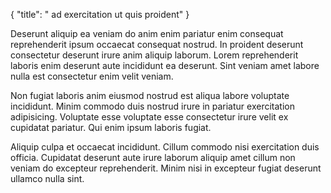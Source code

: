 {
  "title": " ad exercitation ut quis proident"
}

Deserunt aliquip ea veniam do anim enim pariatur enim consequat reprehenderit ipsum occaecat consequat nostrud. In proident deserunt consectetur deserunt irure anim aliquip laborum. Lorem reprehenderit laboris enim deserunt aute incididunt ea deserunt. Sint veniam amet labore nulla est consectetur enim velit veniam.

Non fugiat laboris anim eiusmod nostrud est aliqua labore voluptate incididunt. Minim commodo duis nostrud irure in pariatur exercitation adipisicing. Voluptate esse voluptate esse consectetur irure velit ex cupidatat pariatur. Qui enim ipsum laboris fugiat.

Aliquip culpa et occaecat incididunt. Cillum commodo nisi exercitation duis officia. Cupidatat deserunt aute irure laborum aliquip amet cillum non veniam do excepteur reprehenderit. Minim nisi in excepteur fugiat deserunt ullamco nulla sint.